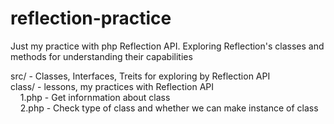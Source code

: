 # reflection-practice
Just my practice with php Reflection API.
Exploring Reflection's classes and methods for understanding their capabilities
<br>

src/ - Classes, Interfaces, Treits for exploring by Reflection API<br>
class/ - lessons, my practices  with Reflection API<br>
&nbsp;&nbsp;&nbsp;&nbsp;1.php - Get infornmation about class<br>
&nbsp;&nbsp;&nbsp;&nbsp;2.php - Check type of class and whether we can make instance of class
